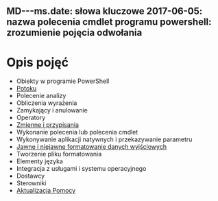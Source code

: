 MD---ms.date: słowa kluczowe 2017-06-05: nazwa polecenia cmdlet programu powershell: zrozumienie pojęcia odwołania
---

# <a name="understanding-concepts"></a>Opis pojęć

*  Obiekty w programie PowerShell  
*  [Potoku](./fundamental/understanding-the-windows-powershell-pipeline.md)
*  Polecenie analizy
*  Obliczenia wyrażenia
*  Zamykający i anulowanie
*  Operatory
*  [Zmienne i przypisania](./fundamental/using-variables-to-store-objects.md)
*  Wykonanie polecenia lub polecenia cmdlet
*  Wykonywanie aplikacji natywnych i przekazywanie parametru
*  [Jawne i niejawne formatowanie danych wyjściowych](./cookbooks/using-format-commands-to-change-output-view.md)
*  Tworzenie pliku formatowania
*  Elementy języka
*  Integracja z usługami i systemu operacyjnego
*  Dostawcy
*  Sterowniki
*  [Aktualizacja Pomocy](/powershell/module/Microsoft.PowerShell.Core/Update-Help)

